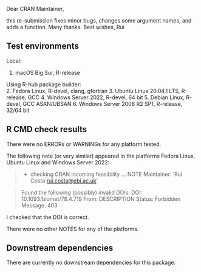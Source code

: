 Dear CRAN Maintainer,

this re-submission fixes minor bugs, changes some argument names, and adds a function.
Many thanks.
Best wishes,
Rui


## Test environments
Local:  
  1. macOS Big Sur, R-release
  
Using R-hub package builder:  
  2. Fedora Linux, R-devel, clang, gfortran
  3. Ubuntu Linux 20.04.1 LTS, R-release, GCC
  4. Windows Server 2022, R-devel, 64 bit
  5. Debian Linux, R-devel, GCC ASAN/UBSAN
  6. Windows Server 2008 R2 SP1, R-release, 32/64 bit

## R CMD check results
There were no ERRORs or WARNINGs for any platform tested.

The following note (or very similar) appeared in 
the platforms Fedora Linux, Ubuntu Linux and Windows Server 2022:

>* checking CRAN incoming feasibility ... NOTE
Maintainer: ‘Rui Costa <rui.costa@ebi.ac.uk>’

>Found the following (possibly) invalid DOIs:
  DOI: 10.1093/biomet/78.4.719
    From: DESCRIPTION
    Status: Forbidden
    Message: 403
      
I checked that the DOI is correct.
   
There were no other NOTES for any of the platforms.

## Downstream dependencies
There are currently no downstream dependencies for this package.
